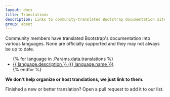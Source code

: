 ```yaml
---
layout: docs
title: Translations
description: Links to community-translated Bootstrap documentation sites.
group: about
---
```


Community members have translated Bootstrap's documentation into various languages. None are officially supported and they may not always be up to date.

<ul>
{% for language in .Params.data.translations %}
  <li><a href="{{ language.url }}" hreflang="{{ language.code }}">{{ language.description }} ({{ language.name }})</a></li>
{% endfor %}
</ul>

**We don't help organize or host translations, we just link to them.**

Finished a new or better translation? Open a pull request to add it to our list.
